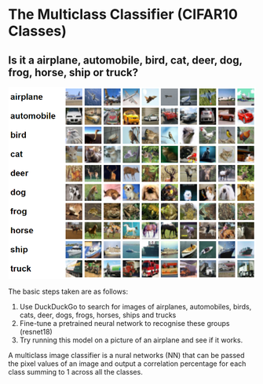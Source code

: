 # The Multiclass Classifier (CIFAR10 Classes)

## Is it a airplane, automobile, bird, cat, deer, dog, frog, horse, ship or truck?
![Image of CIFAR10 dataset](images/cifar10.png)

The basic steps taken are as follows:
1. Use DuckDuckGo to search for images of airplanes, automobiles, birds, cats, deer, dogs, frogs, horses, ships and trucks
1. Fine-tune a pretrained neural network to recognise these groups (resnet18)
1. Try running this model on a picture of an airplane and see if it works.

A multiclass image classifier is a nural networks (NN) that can be passed the pixel values of an image and output a correlation percentage for each class summing to 1 across all the classes.

